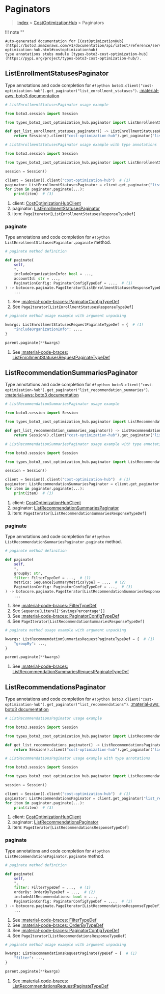 # Paginators

> [Index](../README.md) > [CostOptimizationHub](./README.md) > Paginators

!!! note ""

    Auto-generated documentation for [CostOptimizationHub](https://boto3.amazonaws.com/v1/documentation/api/latest/reference/services/cost-optimization-hub.html#costoptimizationhub)
    type annotations stubs module [types-boto3-cost-optimization-hub](https://pypi.org/project/types-boto3-cost-optimization-hub/).

## ListEnrollmentStatusesPaginator

Type annotations and code completion for `#!python boto3.client("cost-optimization-hub").get_paginator("list_enrollment_statuses")`.
[:material-aws: boto3 documentation](https://boto3.amazonaws.com/v1/documentation/api/latest/reference/services/cost-optimization-hub/paginator/ListEnrollmentStatuses.html#CostOptimizationHub.Paginator.ListEnrollmentStatuses)

```python
# ListEnrollmentStatusesPaginator usage example

from boto3.session import Session

from types_boto3_cost_optimization_hub.paginator import ListEnrollmentStatusesPaginator

def get_list_enrollment_statuses_paginator() -> ListEnrollmentStatusesPaginator:
    return Session().client("cost-optimization-hub").get_paginator("list_enrollment_statuses")
```

```python
# ListEnrollmentStatusesPaginator usage example with type annotations

from boto3.session import Session

from types_boto3_cost_optimization_hub.paginator import ListEnrollmentStatusesPaginator

session = Session()

client = Session().client("cost-optimization-hub")  # (1)
paginator: ListEnrollmentStatusesPaginator = client.get_paginator("list_enrollment_statuses")  # (2)
for item in paginator.paginate(...):
    print(item)  # (3)
```

1. client: [CostOptimizationHubClient](./client.md)
2. paginator: [ListEnrollmentStatusesPaginator](./paginators.md#listenrollmentstatusespaginator)
3. item: `PageIterator[ListEnrollmentStatusesResponseTypeDef]`


### paginate

Type annotations and code completion for `#!python ListEnrollmentStatusesPaginator.paginate` method.

```python
# paginate method definition

def paginate(
    self,
    *,
    includeOrganizationInfo: bool = ...,
    accountId: str = ...,
    PaginationConfig: PaginatorConfigTypeDef = ...,  # (1)
) -> botocore.paginate.PageIterator[ListEnrollmentStatusesResponseTypeDef]:  # (2)
    ...
```

1. See [:material-code-braces: PaginatorConfigTypeDef](./type_defs.md#paginatorconfigtypedef)
2. See `PageIterator[ListEnrollmentStatusesResponseTypeDef]`


```python
# paginate method usage example with argument unpacking

kwargs: ListEnrollmentStatusesRequestPaginateTypeDef = {  # (1)
    "includeOrganizationInfo": ...,
}

parent.paginate(**kwargs)
```

1. See [:material-code-braces: ListEnrollmentStatusesRequestPaginateTypeDef](./type_defs.md#listenrollmentstatusesrequestpaginatetypedef)
## ListRecommendationSummariesPaginator

Type annotations and code completion for `#!python boto3.client("cost-optimization-hub").get_paginator("list_recommendation_summaries")`.
[:material-aws: boto3 documentation](https://boto3.amazonaws.com/v1/documentation/api/latest/reference/services/cost-optimization-hub/paginator/ListRecommendationSummaries.html#CostOptimizationHub.Paginator.ListRecommendationSummaries)

```python
# ListRecommendationSummariesPaginator usage example

from boto3.session import Session

from types_boto3_cost_optimization_hub.paginator import ListRecommendationSummariesPaginator

def get_list_recommendation_summaries_paginator() -> ListRecommendationSummariesPaginator:
    return Session().client("cost-optimization-hub").get_paginator("list_recommendation_summaries")
```

```python
# ListRecommendationSummariesPaginator usage example with type annotations

from boto3.session import Session

from types_boto3_cost_optimization_hub.paginator import ListRecommendationSummariesPaginator

session = Session()

client = Session().client("cost-optimization-hub")  # (1)
paginator: ListRecommendationSummariesPaginator = client.get_paginator("list_recommendation_summaries")  # (2)
for item in paginator.paginate(...):
    print(item)  # (3)
```

1. client: [CostOptimizationHubClient](./client.md)
2. paginator: [ListRecommendationSummariesPaginator](./paginators.md#listrecommendationsummariespaginator)
3. item: `PageIterator[ListRecommendationSummariesResponseTypeDef]`


### paginate

Type annotations and code completion for `#!python ListRecommendationSummariesPaginator.paginate` method.

```python
# paginate method definition

def paginate(
    self,
    *,
    groupBy: str,
    filter: FilterTypeDef = ...,  # (1)
    metrics: Sequence[SummaryMetricsType] = ...,  # (2)
    PaginationConfig: PaginatorConfigTypeDef = ...,  # (3)
) -> botocore.paginate.PageIterator[ListRecommendationSummariesResponseTypeDef]:  # (4)
    ...
```

1. See [:material-code-braces: FilterTypeDef](./type_defs.md#filtertypedef)
2. See `Sequence[Literal['SavingsPercentage']]`
3. See [:material-code-braces: PaginatorConfigTypeDef](./type_defs.md#paginatorconfigtypedef)
4. See `PageIterator[ListRecommendationSummariesResponseTypeDef]`


```python
# paginate method usage example with argument unpacking

kwargs: ListRecommendationSummariesRequestPaginateTypeDef = {  # (1)
    "groupBy": ...,
}

parent.paginate(**kwargs)
```

1. See [:material-code-braces: ListRecommendationSummariesRequestPaginateTypeDef](./type_defs.md#listrecommendationsummariesrequestpaginatetypedef)
## ListRecommendationsPaginator

Type annotations and code completion for `#!python boto3.client("cost-optimization-hub").get_paginator("list_recommendations")`.
[:material-aws: boto3 documentation](https://boto3.amazonaws.com/v1/documentation/api/latest/reference/services/cost-optimization-hub/paginator/ListRecommendations.html#CostOptimizationHub.Paginator.ListRecommendations)

```python
# ListRecommendationsPaginator usage example

from boto3.session import Session

from types_boto3_cost_optimization_hub.paginator import ListRecommendationsPaginator

def get_list_recommendations_paginator() -> ListRecommendationsPaginator:
    return Session().client("cost-optimization-hub").get_paginator("list_recommendations")
```

```python
# ListRecommendationsPaginator usage example with type annotations

from boto3.session import Session

from types_boto3_cost_optimization_hub.paginator import ListRecommendationsPaginator

session = Session()

client = Session().client("cost-optimization-hub")  # (1)
paginator: ListRecommendationsPaginator = client.get_paginator("list_recommendations")  # (2)
for item in paginator.paginate(...):
    print(item)  # (3)
```

1. client: [CostOptimizationHubClient](./client.md)
2. paginator: [ListRecommendationsPaginator](./paginators.md#listrecommendationspaginator)
3. item: `PageIterator[ListRecommendationsResponseTypeDef]`


### paginate

Type annotations and code completion for `#!python ListRecommendationsPaginator.paginate` method.

```python
# paginate method definition

def paginate(
    self,
    *,
    filter: FilterTypeDef = ...,  # (1)
    orderBy: OrderByTypeDef = ...,  # (2)
    includeAllRecommendations: bool = ...,
    PaginationConfig: PaginatorConfigTypeDef = ...,  # (3)
) -> botocore.paginate.PageIterator[ListRecommendationsResponseTypeDef]:  # (4)
    ...
```

1. See [:material-code-braces: FilterTypeDef](./type_defs.md#filtertypedef)
2. See [:material-code-braces: OrderByTypeDef](./type_defs.md#orderbytypedef)
3. See [:material-code-braces: PaginatorConfigTypeDef](./type_defs.md#paginatorconfigtypedef)
4. See `PageIterator[ListRecommendationsResponseTypeDef]`


```python
# paginate method usage example with argument unpacking

kwargs: ListRecommendationsRequestPaginateTypeDef = {  # (1)
    "filter": ...,
}

parent.paginate(**kwargs)
```

1. See [:material-code-braces: ListRecommendationsRequestPaginateTypeDef](./type_defs.md#listrecommendationsrequestpaginatetypedef)
